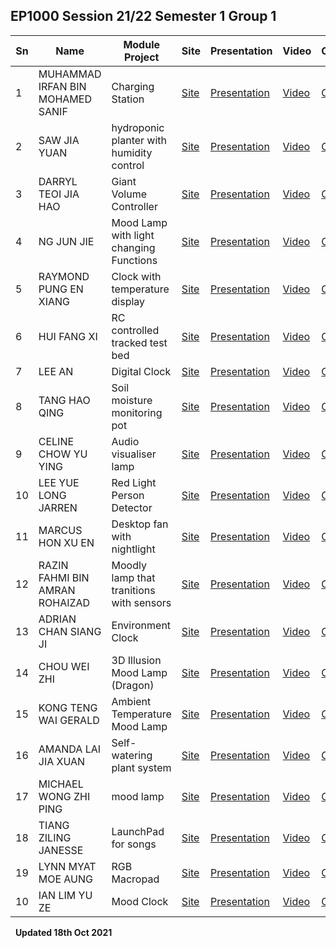 
## EP1000 Session 21/22 Semester 1 Group 1

| Sn |Name|Module Project| Site        |Presentation |Video         |Card       |
|----|----|--------------|-------------|-------------|--------------|-----------|
|  1 |MUHAMMAD IRFAN BIN MOHAMED SANIF|Charging Station|[Site](https://irfa-md.github.io/EP1000/final_project.html)|[Presentation](https://github.com/Irfa-Md/EP1000/blob/main/Irfan_Presentation.png)|[Video](https://www.youtube.com/watch?v=jMNjtLuKDjk&ab_channel=-irfan)|[Card](https://github.com/Irfa-Md/EP1000/blob/main/irfan_owner_template.pptx)||
|  2 |SAW JIA YUAN|hydroponic planter with humidity control|[Site](https://sawjiayuan.github.io/EP1000/index.html)|[Presentation](https://sawjiayuan.github.io/EP1000/images/PresentationSlide.png)|[Video](https://youtu.be/k1xT5nt_kP4)|[Card](https://sawjiayuan.github.io/EP1000/images/Ownercard.png)||
|  3 |DARRYL TEOI JIA HAO|Giant Volume Controller|[Site](https://darul07.github.io/EP1000/)|[Presentation](https://darul07.github.io/EP1000/images/Presentation.png)|[Video](https://youtu.be/icaTAQQw5vo)|[Card](https://darul07.github.io/EP1000/images/Ownership.png)||
|  4 |NG JUN JIE|Mood Lamp with light changing Functions|[Site](https://junjieng.github.io/EP1000/project.html)|[Presentation](https://junjieng.github.io/EP1000/Powerpoint.PNG)|[Video](https://www.youtube.com/watch?v=ckj4VEe6mig)|[Card](https://junjieng.github.io/EP1000/Project%20owner%20card.pptx)||
|  5 |RAYMOND PUNG EN XIANG|Clock with temperature display|[Site](https://raypng.github.io/EP1000/)|[Presentation](https://raypng.github.io/EP1000/images/dfab.jpg)|[Video](https://raypng.github.io/EP1000/final.html)|[Card](https://raypng.github.io/EP1000/images/dfab1.jpg)||
|  6 |HUI FANG XI|RC controlled tracked test bed|[Site](https://unitedbrony.github.io/EP1000/)|[Presentation](https://media.discordapp.net/attachments/717448801723351140/880555436552622092/card.png?width=1279&height=702)|[Video](https://youtu.be/4MHAX8lpC1s)|[Card](https://cdn.discordapp.com/attachments/581934624368885763/880555320504619049/unknown.png)||
|  7 |LEE AN|Digital Clock|[Site](https://leean02.github.io/EP1000)|[Presentation](https://leean02.github.io/EP1000/images/presentation.png)|[Video](https://youtu.be/tWAHUfOr3fA)|[Card](https://leean02.github.io/EP1000/images/project_owner_template.png)||
|  8 |TANG HAO QING|Soil moisture monitoring pot|[Site](https://tanghqgh.github.io/main/)|[Presentation](https://tanghqgh.github.io/main/blogPhotos/tanghaoqing.png)|[Video](https://youtu.be/2cRayLQer8I)|[Card](https://tanghqgh.github.io/main/blogPhotos/ownershipthq.png)||
|  9 |CELINE CHOW YU YING|Audio visualiser lamp|[Site](https://celinechow.github.io/EP1000/index.html)|[Presentation](https://celinechow.github.io/EP1000/img/presentationslide.png)|[Video](https://youtu.be/crTHZZfdMOw)|[Card](https://ichatspedu-my.sharepoint.com/:p:/g/personal/celinechow_19_ichat_sp_edu_sg/EbIyBByBVO5AudbIi0T17w8BXRGh6dho8k-KCDcReAtDqQ?e=eS6evh)||
| 10 |LEE YUE LONG JARREN|Red Light Person Detector|[Site](https://jarrenlee.github.io/Home.html)|[Presentation](https://jarrenlee.github.io/Presentation-Slide.html)|[Video](https://youtu.be/X7aHjG3_Fp0)|[Card](https://docs.google.com/presentation/d/1Qb3pQJKtTTSDlSmIeaM8MTnMXJOV4NFuDeTmK_HCfZU/edit?usp=sharing)||
| 11 |MARCUS HON XU EN|Desktop fan with nightlight|[Site](https://marcushon.github.io/EP1000/)|[Presentation](https://marcushon.github.io/EP1000/Untitled%20presentation.pdf)|[Video](https://www.youtube.com/watch?v=6hWqA_99tQw&ab_channel=MarcusHon)|[Card](https://marcushon.github.io/EP1000/project_owner.pdf)||
| 12 |RAZIN FAHMI BIN AMRAN ROHAIZAD|Moodly lamp that tranitions with sensors|[Site](https://razinfahmi.github.io/EP1000/)|[Presentation](https://razinfahmi.github.io/EP1000/presentationslide.png)|[Video](https://youtu.be/B5ZHx6T-_9A)|[Card](https://razinfahmi.github.io/EP1000/ownershipcard.png)||
| 13 |ADRIAN CHAN SIANG JI|Environment Clock|[Site](https://adriansjchan.github.io/EP1000/)|[Presentation](https://adriansjchan.github.io/EP1000/AdrianChan_presentation.png)|[Video](https://adriansjchan.github.io/EP1000/finalprojectvideo.html)|[Card](https://adriansjchan.github.io/EP1000/ownershipcard.png)||
| 14 |CHOU WEI ZHI|3D Illusion Mood Lamp (Dragon)|[Site](https://chouwz.github.io/ep1000/index.html)|[Presentation](https://chouwz.github.io/ep1000/final%20presentation%20slide.png)|[Video](https://www.youtube.com/watch?v=F_Q0oL-Evak)|[Card](https://chouwz.github.io/ep1000/project_ownership_card_Chou_Wei_Zhi.pptx)||
| 15 |KONG TENG WAI GERALD|Ambient Temperature Mood Lamp|[Site](https://gerald-kong.github.io/EP1000/)|[Presentation](https://gerald-kong.github.io/EP1000/presentationslide.png)|[Video](https://youtu.be/hBNz3KcY_pQ)|[Card](https://gerald-kong.github.io/EP1000/Ownershipcard.png)||
| 16 |AMANDA LAI JIA XUAN|Self-watering plant system|[Site](https://amandaljx.github.io/EP1000/)|[Presentation](https://amandaljx.github.io/EP1000/images/AmandaLai_presentation.png)|[Video](https://youtu.be/pH17Lllt43c)|[Card](https://amandaljx.github.io/EP1000/images/OwnershipCard.png)||
| 17 |MICHAEL WONG ZHI PING|mood lamp|[Site](https://michaelwongzp.github.io/EP1000/)|[Presentation]()|[Video]()|[Card]()||
| 18 |TIANG ZILING JANESSE|LaunchPad for songs|[Site](https://jan-tz.github.io/EP1000/index.html)|[Presentation](https://jan-tz.github.io/EP1000/images/slide.jpg)|[Video](https://youtu.be/ZSzxxoVQcik)|[Card](https://jan-tz.github.io/EP1000/images/card.jpg)||
| 19 |LYNN MYAT MOE AUNG|RGB Macropad|[Site](https://lynn-mma.github.io/EP1000/index.html)|[Presentation](https://lynn-mma.github.io/EP1000/images/presentationslide.png)|[Video](https://youtu.be/kM6e38ALmbY)|[Card](https://lynn-mma.github.io/EP1000/images/project_owner_card.pptx)||
| 10 |IAN LIM YU ZE|Mood Clock|[Site](https://ianlimm.github.io/EP1000/)|[Presentation](https://ianlimm.github.io/EP1000/images/template.png)|[Video](https://youtu.be/S8ok68XXW6s)|[Card](https://ianlimm.github.io/EP1000/images/project_owner_template.pptx)||


&nbsp;
**Updated 18th Oct 2021**

